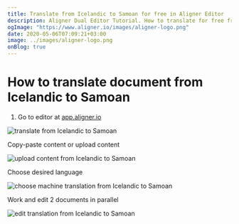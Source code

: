 ```yaml
---
title: Translate from Icelandic to Samoan for free in Aligner Editor
description: Aligner Dual Editor Tutorial. How to translate for free from Icelandic to Samoan. Aligner is multilingual document management platform. 
ogImage: "https://www.aligner.io/images/aligner-logo.png"
date: 2020-05-06T07:09:21+03:00
image: ../images/aligner-logo.png
onBlog: true
---
```


# How to translate document from Icelandic to Samoan

1. Go to editor at [app.aligner.io](https://app.aligner.io "Aligner App web page")

![translate from Icelandic to Samoan](../aligner-blank-editor.png "translate from Icelandic to Samoan")

Copy-paste content or upload content

![upload content from Icelandic to Samoan](../aligner-uploaded-document.png "upload content from Icelandic to Samoan")

Choose desired language

![choose machine translation from Icelandic to Samoan](../aligner-language-dropdown.png "choose machine translation from Icelandic to Samoan")

Work and edit 2 documents in parallel

![edit translation from Icelandic to Samoan](../aligner-double-sitded-editor.png "edit translation from Icelandic to Samoan")

